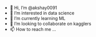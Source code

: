 - 👋 Hi, I’m @akshay0091
- 👀 I’m interested in data science
- 🌱 I’m currently learning ML
- 💞️ I’m looking to collaborate on kagglers
- 📫 How to reach me ...

<!---
akshay0091/akshay0091 is a ✨ special ✨ repository because its `README.md` (this file) appears on your GitHub profile.
You can click the Preview link to take a look at your changes.
--->
